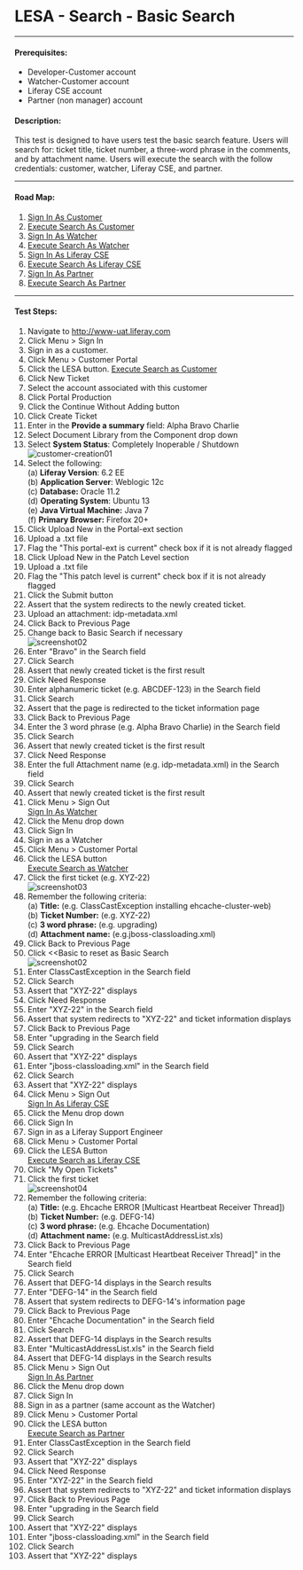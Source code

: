 LESA - Search - Basic Search
============================
****
#### Prerequisites: ####
* Developer-Customer account
* Watcher-Customer account
* Liferay CSE account
* Partner (non manager) account


#### Description: ####
This test is designed to have users test the basic search feature. Users will search for: ticket title, ticket number, a three-word phrase in the comments, and by attachment name. Users will execute the search with the follow credentials: customer, watcher, Liferay CSE, and partner.

****
#### Road Map: ####
1. [Sign In As Customer](#SignInAsCustomer)
1. [Execute Search As Customer](#ExecuteSearchAsCustomer)
1. [Sign In As Watcher](#SignInAsWatcher)
1. [Execute Search As Watcher](#ExecuteSearchAsWatcher)
1. [Sign In As Liferay CSE](#SignInAsLiferayCSE)
1. [Execute Search As Liferay CSE](#ExecuteSearchAsLiferayCSE)
1. [Sign In As Partner](#SignInAsPartner)
1. [Execute Search As Partner](#ExecuteSearchAsPartner)

****

#### Test Steps: ####
1. <a href="#SignInAsCustomer" name="SignInAsCustomer"></a>Navigate to http://www-uat.liferay.com
1. Click Menu > Sign In
1. Sign in as a customer.
1. Click Menu > Customer Portal
1. Click the LESA button.
<a href="#ExecuteSearchAsCustomer" name="ExecuteSearchAsCustomer">Execute Search as Customer</a>
1. Click New Ticket
1. Select the account associated with this customer
1. Click Portal Production
1. Click the Continue Without Adding button
1. Click Create Ticket
1. Enter in the <b>Provide a summary</b> field: Alpha Bravo Charlie
1. Select Document Library from the Component drop down
1. Select <b>System Status</b>: Completely Inoperable / Shutdown    
![customer-creation01](https://github.com/liferay/liferay-qa-ee/raw/master/LESA/features/search/images/LESA-Search-Basic-Search/customer-creation01.png)
1. Select the following:    
	(a) **Liferay Version**:	 6.2 EE    
	(b) **Application Server**:	Weblogic 12c    
	(c) **Database:**			Oracle 11.2    
	(d) **Operating System**:	Ubuntu 13    
	(e) **Java Virtual Machine:**	Java 7    
	(f) **Primary Browser:**		Firefox 20+
1. Click Upload New in the Portal-ext section
1. Upload a .txt file
1. Flag the "This portal-ext is current" check box if it is not already flagged
1. Click Upload New in the Patch Level section
1. Upload a .txt file
1. Flag the "This patch level is current" check box if it is not already flagged
1. Click the Submit button
1. Assert that the system redirects to the newly created ticket.
1. Upload an attachment: idp-metadata.xml
1. Click Back to Previous Page
1. Change back to Basic Search if necessary    
![screenshot02](https://github.com/liferay/liferay-qa-ee/raw/master/LESA/features/search/images/LESA-Search-Basic-Search/screenshot02.jpg)
1. Enter "Bravo" in the Search field
1. Click Search
1. Assert that newly created ticket is the first result
1. Click Need Response
1. Enter alphanumeric ticket (e.g. ABCDEF-123) in the Search field
1. Click Search
1. Assert that the page is redirected to the ticket information page
1. Click Back to Previous Page
1. Enter the 3 word phrase (e.g. Alpha Bravo Charlie) in the Search field
1. Click Search
1. Assert that newly created ticket is the first result
1. Click Need Response
1. Enter the full Attachment name (e.g. idp-metadata.xml) in the Search field
1. Click Search
1. Assert that newly created ticket is the first result
1. Click Menu > Sign Out    
<a href="#SignInAsWatcher" name="SignInAsWatcher">Sign In As Watcher</a>
1. Click the Menu drop down
1. Click Sign In
1. Sign in as a Watcher
1. Click Menu > Customer Portal
1. Click the LESA button    
<a href="#ExecuteSearchAsWatcher" name="ExecuteSearchAsWatcher">Execute Search as Watcher</a>
1. Click the first ticket (e.g. XYZ-22)    
![screenshot03](https://github.com/liferay/liferay-qa-ee/raw/master/LESA/features/search/images/LESA-Search-Basic-Search/screenshot03.jpg)
1. Remember the following criteria:   
	(a) **Title:**	(e.g. ClassCastException installing ehcache-cluster-web)    
	(b) **Ticket Number:**	(e.g. XYZ-22)    
	(c) **3 word phrase:**	(e.g. upgrading)    
	(d) **Attachment name:**	(e.g.jboss-classloading.xml)
1. Click Back to Previous Page
1. Click <<Basic to reset as Basic Search    
![screenshot02](https://github.com/liferay/liferay-qa-ee/raw/master/LESA/features/search/images/LESA-Search-Basic-Search/screenshot02.jpg)
1. Enter ClassCastException in the Search field
1. Click Search
1. Assert that "XYZ-22" displays
1. Click Need Response
1. Enter "XYZ-22" in the Search field
1. Assert that system redirects to "XYZ-22" and ticket information displays
1. Click Back to Previous Page
1. Enter "upgrading in the Search field
1. Click Search
1. Assert that "XYZ-22" displays
1. Enter "jboss-classloading.xml" in the Search field
1. Click Search
1. Assert that "XYZ-22" displays
1. Click Menu > Sign Out    
<a href="#SignInAsLiferayCSE" name="SignInAsLiferayCSE">Sign In As Liferay CSE</a>
1. Click the Menu drop down
1. Click Sign In
1. Sign in as a Liferay Support Engineer
1. Click Menu > Customer Portal
1. Click the LESA Button    
<a href="#ExecuteSearchAsLiferayCSE" name="ExecuteSearchAsLiferayCSE">Execute Search as Liferay CSE</a>
1. Click "My Open Tickets"
1. Click the first ticket    
![screenshot04](https://github.com/liferay/liferay-qa-ee/raw/master/LESA/features/search/images/LESA-Search-Basic-Search/screenshot04.jpg)
1. Remember the following criteria:    
	(a) **Title:**	(e.g. Ehcache ERROR [Multicast Heartbeat Receiver Thread])    
	(b) **Ticket Number:**	(e.g. DEFG-14)    
	(c) **3 word phrase:**	(e.g. Ehcache Documentation)    
	(d) **Attachment name:**	(e.g. MulticastAddressList.xls)
1. Click Back to Previous Page
1. Enter "Ehcache ERROR [Multicast Heartbeat Receiver Thread]" in the Search field
1. Click Search
1. Assert that DEFG-14 displays in the Search results
1. Enter "DEFG-14" in the Search field
1. Assert that system redirects to DEFG-14's information page
1. Click Back to Previous Page
1. Enter "Ehcache Documentation" in the Search field
1. Click Search
1. Assert that DEFG-14 displays in the Search results
1. Enter "MulticastAddressList.xls" in the Search field
1. Assert that DEFG-14 displays in the Search results
1. Click Menu > Sign Out    
<a href="#SignInAsPartner" name="SignInAsPartner">Sign In As Partner</a>
1. Click the Menu drop down
1. Click Sign In
1. Sign in as a partner (same account as the Watcher)
1. Click Menu > Customer Portal
1. Click the LESA button    
<a href="#ExecuteSearchAsPartner" name="ExecuteSearchAsPartner">Execute Search as Partner</a>
1. Enter ClassCastException in the Search field
1. Click Search
1. Assert that "XYZ-22" displays
1. Click Need Response
1. Enter "XYZ-22" in the Search field
1. Assert that system redirects to "XYZ-22" and ticket information displays
1. Click Back to Previous Page
1. Enter "upgrading in the Search field
1. Click Search
1. Assert that "XYZ-22" displays
1. Enter "jboss-classloading.xml" in the Search field
1. Click Search
1. Assert that "XYZ-22" displays